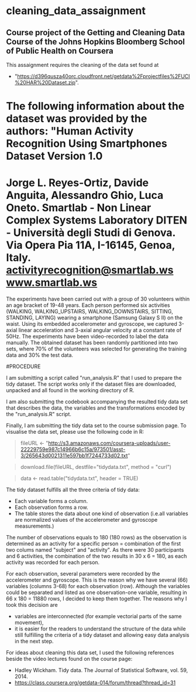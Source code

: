 # cleaning_data_assaignment
## Course project of the Getting and Cleaning Data Course of the Johns Hopkins Bloomberg School of Public Health on Coursera

This assaignment requires the cleaning of the data set found at 
* "https://d396qusza40orc.cloudfront.net/getdata%2Fprojectfiles%2FUCI%20HAR%20Dataset.zip".

The following information about the dataset was provided by the authors: 
"Human Activity Recognition Using Smartphones Dataset
Version 1.0
==================================================================
Jorge L. Reyes-Ortiz, Davide Anguita, Alessandro Ghio, Luca Oneto.
Smartlab - Non Linear Complex Systems Laboratory
DITEN - Università degli Studi di Genova.
Via Opera Pia 11A, I-16145, Genoa, Italy.
activityrecognition@smartlab.ws
www.smartlab.ws
==================================================================

The experiments have been carried out with a group of 30 volunteers within an age bracket of 19-48 years. Each person performed six activities (WALKING, WALKING_UPSTAIRS, WALKING_DOWNSTAIRS, SITTING, STANDING, LAYING) wearing a smartphone (Samsung Galaxy S II) on the waist. Using its embedded accelerometer and gyroscope, we captured 3-axial linear acceleration and 3-axial angular velocity at a constant rate of 50Hz. The experiments have been video-recorded to label the data manually. The obtained dataset has been randomly partitioned into two sets, where 70% of the volunteers was selected for generating the training data and 30% the test data. 



#PROCEDURE

I am submitting a script called "run_analysis.R" that I used to prepare the tidy dataset. The script works only if the dataset files are downloaded, unpacked and all found in the working directory of R. 

I am also submitting the codebook accompanying the resulted tidy data set that describes the data, the variables and the transformations encoded by the "run_analysis.R" script. 

Finally, I am submitting the tidy data set to the course submission page. To visualise the data set, please use the following code in R:

> fileURL <- "http://s3.amazonaws.com/coursera-uploads/user-22229759e987c14966b6c15a/973501/asst-3/265643d0021311e597bb1f7244733d02.txt"

> download.file(fileURL, destfile="tidydata.txt", method = "curl")

> data <- read.table("tidydata.txt", header = TRUE)

The tidy dataset fulfills all the three criteria of tidy data:
* Each variable forms a column. 
* Each observation forms a row. 
* The table stores the data about one kind of observation (i.e.all variables are normalized values of the accelerometer and gyroscope measurements.)

The number of observations equals to 180 (180 rows) as the observation is determined as an activity for a specific person = combination of the first two colums named "subject" and "activity". As there were 30 participants and 6 activities, the combination of the two results in 30 x 6 = 180, as each activity was recorded for each person. 

For each observation, several parameters were recorded by the accelerometer and gyroscope. This is the reason why we have several (66) variables (columns 3-68) for each observation (row). Although the variables could be separated and listed as one observation-one variable, resulting in 66 x 180 = 11880 rows, I decided to keep them together. The reasons why I took this decision are 
* variables are interconnected (for example vectorial parts of the same movement), 
* it is easier for the readers to understand the structure of the data while still fulfilling the criteria of a tidy dataset and allowing easy data analysis in the next step. 

For ideas about cleaning this data set, I used the following references beside the video lectures found on the course page:

* Hadley Wickham. Tidy data. The Journal of Statistical Software, vol. 59, 2014.
* https://class.coursera.org/getdata-014/forum/thread?thread_id=31


